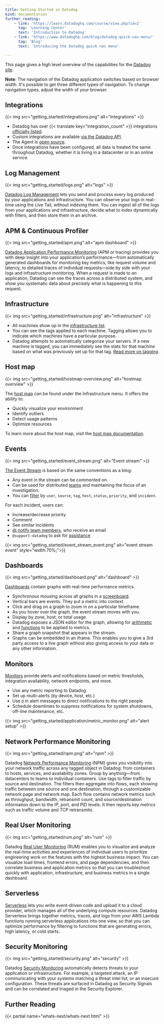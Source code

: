 ```yaml
---
title: Getting Started in Datadog
kind: documentation
further_reading:
    - link: 'https://learn.datadoghq.com/course/view.php?id=2'
      tag: 'Learning Center'
      text: 'Introduction to Datadog'
    - link: 'https://www.datadoghq.com/blog/datadog-quick-nav-menu/'
      tag: 'Blog'
      text: 'Introducing the Datadog quick nav menu'

---
```


This page gives a high level overview of the capabilities for the [Datadog site][1].

**Note**: The navigation of the Datadog application switches based on browser width. It's possible to get three different types of navigation. To change navigation types, adjust the width of your browser.

## Integrations

{{< img src="getting_started/integrations.png" alt="integrations"  >}}

- Datadog has over {{< translate key="integration_count" >}} integrations [officially listed][2].
- Custom integrations are available [via the Datadog API][3].
- The Agent is [open source][4].
- Once integrations have been configured, all data is treated the same throughout Datadog, whether it is living in a datacenter or in an online service.

## Log Management

{{< img src="getting_started/logs.png" alt="logs"  >}}

[Datadog Log Management][5] lets you send and process every log produced by your applications and infrastructure. You can observe your logs in real-time using the Live Tail, without indexing them. You can ingest all of the logs from your applications and infrastructure, decide what to index dynamically with filters, and then store them in an archive.

## APM & Continuous Profiler

{{< img src="getting_started/apm.png" alt="apm dashboard"  >}}

[Datadog Application Performance Monitoring][6] (APM or tracing) provides you with deep insight into your application’s performance—from automatically generated dashboards for monitoring key metrics, like request volume and latency, to detailed traces of individual requests—side by side with your logs and infrastructure monitoring. When a request is made to an application, Datadog can see the traces across a distributed system, and show you systematic data about precisely what is happening to this request.

## Infrastructure

{{< img src="getting_started/infrastructure.png" alt="infrastructure"  >}}

- All machines show up in the [infrastructure list][7].
- You can see the tags applied to each machine. Tagging allows you to indicate which machines have a particular purpose.
- Datadog attempts to automatically categorize your servers. If a new machine is tagged, you can immediately see the stats for that machine based on what was previously set up for that tag. [Read more on tagging][8].

## Host map

{{< img src="getting_started/hostmap-overview.png" alt="hostmap overview"  >}}

The [host map][9] can be found under the Infrastructure menu. It offers the ability to:

- Quickly visualize your environment
- Identify outliers
- Detect usage patterns
- Optimize resources

To learn more about the host map, visit the [host map documentation][9].

## Events

{{< img src="getting_started/event_stream.png" alt="Event stream"  >}}

[The Event Stream][10] is based on the same conventions as a blog:

- Any event in the stream can be commented on.
- Can be used for distributed [teams][11] and maintaining the focus of an investigation.
- You can [filter][12] by `user`, `source`, `tag`, `host`, `status`, `priority`, and `incident`.

For each incident, users can:

- Increase/decrease priority
- Comment
- See similar incidents
- [@ notify team members][13], who receive an email
- `@support-datadog` to ask for [assistance][14]

{{< img src="getting_started/event_stream_event.png" alt="event stream event" style="width:70%;">}}

## Dashboards

{{< img src="getting_started/dashboard.png" alt="dashboard"  >}}

[Dashboards][12] contain graphs with real-time performance metrics.

- Synchronous mousing across all graphs in a [screenboard][13].
- Vertical bars are events. They put a metric into context.
- Click and drag on a graph to zoom in on a particular timeframe.
- As you hover over the graph, the event stream moves with you.
- Display by zone, host, or total usage.
- Datadog exposes a JSON editor for the graph, allowing for [arithmetic][14] and [functions][15] to be applied to metrics.
- Share a graph snapshot that appears in the stream.
- Graphs can be embedded in an iframe. This enables you to give a 3rd party access to a live graph without also giving access to your data or any other information.

## Monitors

[Monitors][16] provide alerts and notifications based on metric thresholds, integration availability, network endpoints, and more.

- Use any metric reporting to Datadog
- Set up multi-alerts (by device, host, etc.)
- Use `@` in alert messages to direct notifications to the right people
- Schedule downtimes to suppress notifications for system shutdowns, off-line maintenance, etc.

{{< img src="getting_started/application/metric_monitor.png" alt="alert setup" >}}

## Network Performance Monitoring

{{< img src="getting_started/npm.png" alt="npm"  >}}

Datadog [Network Performance Monitoring][17] (NPM) gives you visibility into your network traffic across any tagged object in Datadog: from containers to hosts, services, and availability zones. Group by anything—from datacenters to teams to individual containers. Use tags to filter traffic by source and destination. The filters then aggregate into flows, each showing traffic between one source and one destination, through a customizable network page and network map. Each flow contains network metrics such as throughput, bandwidth, retransmit count, and source/destination information down to the IP, port, and PID levels. It then reports key metrics such as traffic volume and TCP retransmits.

## Real User Monitoring

{{< img src="getting_started/rum.png" alt="rum"  >}}

Datadog [Real User Monitoring][18] (RUM) enables you to visualize and analyze the real-time activities and experiences of individual users to prioritize engineering work on the features with the highest business impact.
You can visualize load times, frontend errors, and page dependencies, and then correlate business and application metrics so that you can troubleshoot quickly with application, infrastructure, and business metrics in a single dashboard.

## Serverless

[Serverless][19] lets you write event-driven code and upload it to a cloud provider, which manages all of the underlying compute resources. Datadog Serverless brings together metrics, traces, and logs from your AWS Lambda functions running serverless applications into one view, so that you can optimize performance by filtering to functions that are generating errors, high latency, or cold starts.

## Security Monitoring

{{< img src="getting_started/security.png" alt="security" >}}

Datadog [Security Monitoring][20] automatically detects threats to your application or infrastructure. For example, a targeted attack, an IP communicating with your systems matching a threat intel list, or an insecure configuration. These threats are surfaced in Datadog as Security Signals and can be correlated and triaged in the Security Explorer.

## Further Reading

{{< partial name="whats-next/whats-next.html" >}}

[1]: https://app.datadoghq.com
[2]: http://www.datadoghq.com/integrations
[3]: /api/
[4]: https://github.com/DataDog/dd-agent
[5]: /logs/
[6]: /tracing/
[7]: /infrastructure/
[8]: /getting_started/tagging/
[9]: /infrastructure/hostmap/
[10]: /events/
[11]: /events-updates/events/explorer/#event-search
[12]: /dashboards/
[13]: /dashboards/screenboard/
[14]: /dashboards/functions/
[15]: https://www.datadoghq.com/blog/rank-filter-performance-monitoring-metrics-top-function
[16]: /monitors/
[17]: /network_monitoring/performance
[18]: /real_user_monitoring/
[19]: /infrastructure/serverless/
[20]: /security_monitoring/
